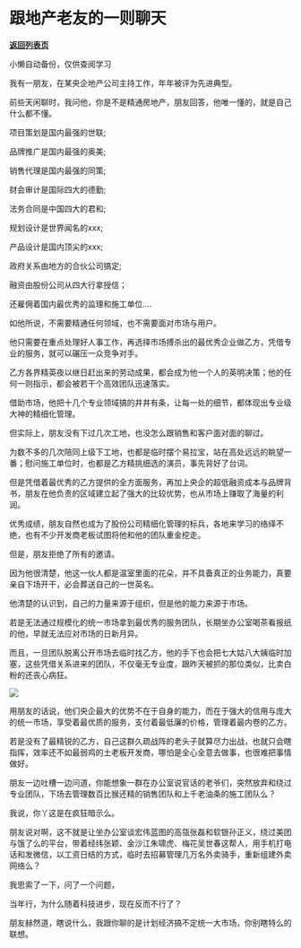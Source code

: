 # 跟地产老友的一则聊天

[**返回列表页**](/gzh/政事堂2019)

小懒自动备份，仅供查阅学习

我有一朋友，在某央企地产公司主持工作，年年被评为先进典型。  

  

前些天闲聊时，我问他，你是不是精通房地产，朋友回答，他唯一懂的，就是自己什么都不懂。

  

项目策划是国内最强的世联;

品牌推广是国内最强的奥美;

销售代理是国内最强的同策;

财会审计是国际四大的德勤;

法务合同是中国四大的君和;

规划设计是世界闻名的xxx;

产品设计是国内顶尖的xxx;

政府关系由地方的合伙公司搞定;

融资由股份公司从四大行拿授信；

还雇佣着国内最优秀的监理和施工单位....  

  

如他所说，不需要精通任何领域，也不需要面对市场与用户。

  

他只需要在重点处理好人事工作，再选择市场搏杀出的最优秀企业做乙方，凭借专业的服务，就可以碾压一众竞争对手。

  

乙方各界精英夜以继日赶出来的劳动成果，都会成为他一个人的英明决策；他的任何一则指示，都会被若干个高效团队迅速落实。

  

借助市场，他把十几个专业领域搞的井井有条，让每一处的细节，都体现出专业级大神的精细化管理。  

  

但实际上，朋友没有下过几次工地，也没怎么跟销售和客户面对面的聊过。

  

为数不多的几次陪同上级下工地，也都是临时摆个易拉宝，站在高处远远的眺望一番；慰问施工单位时，也都是乙方精挑细选的演员，事先背好了台词。  

  

但是凭借着最优秀的乙方提供的全方面服务，再加上央企的超低融资成本与品牌背书，朋友在他负责的区域建立起了强大的比较优势，也从市场上赚取了海量的利润。  

  

优秀成绩，朋友自然也成为了股份公司精细化管理的标兵，各地来学习的络绎不绝，也有不少开发商老板试图将他和他的团队重金挖走。

  

但是，朋友拒绝了所有的邀请。

  

因为他很清楚，他这一伙人都是温室里面的花朵，并不具备真正的业务能力，真要亲自下场开干，必会葬送自己的一世英名。

  

他清楚的认识到，自己的力量来源于组织，但是他的能力来源于市场。

  

若是无法通过规模化的统一市场拿到最优秀的服务团队，长期坐办公室喝茶看报纸的他，早就无法应对市场的日新月异。

  

而且，一旦团队脱离公开市场去临时找乙方，他的手下也会把七大姑八大姨临时加塞，这些凭借关系进来的团队，不仅毫无专业度，跟昨天被抓的那位类似，比卖白粉的还丧心病狂。  

  

![](https://mmbiz.qpic.cn/mmbiz_jpg/rxhS23yu8cNGzGGXfyXksKjicgrTS01BrA33a5q7iaeqeoA1iawGe4uE26NypcVrc8W1cuPZQ9ystrzA3a08h6oCg/640?wx_fmt=jpeg)

  

用朋友的话说，他们央企最大的优势不在于自身的能力，而在于强大的信用与庞大的统一市场，享受着最优质的服务，支付着最低廉的价格，管理着最内卷的乙方。  

  

若是没有了最精锐的乙方，自己这群久疏战阵的老头子就算尽力出战，也就只会瞎指挥，效率还不如最弱鸡的土老板开发商，哪怕是全心全意去做事，也很难把事情做好。

  

朋友一边吐槽一边问道，你能想象一群在办公室说官话的老爷们，突然放弃和绕过专业团队，下场去管理数百比猴还精的销售团队和上千老油条的施工团队么？  

  

我说，你丫这是在疯狂暗示么。

  

朋友说对啊，这不就是让坐办公室谈宏伟蓝图的高瓴张磊和软银孙正义，绕过美团与饿了么的平台，带着经纬张颖、金沙江朱啸虎、梅花吴世春这帮人，用手机打电话和发微信，以工资日结的方式，临时去招募管理几万名外卖骑手，重新组建外卖网络么？

  

我思索了一下，问了一个问题，

  

当年行，为什么随着科技进步，现在反而不行了？

  

朋友赫然道，瞎说什么，我跟你聊的是计划经济搞不定统一大市场，你别瞎特么的联想。

  

